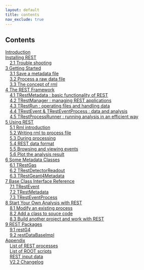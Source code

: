 ```yaml
---
layout: default
title: contents
nav_exclude: true
---
```


## Contents

[Introduction](index.md)    
[Installing REST](installing.md)    
&emsp;[2.1 Trouble shooting](2-installing-rest.md#trouble-shooting)  
[3 Getting Started](3-getting-started.md)  
&emsp;[3.1 Save a metadata file](3-getting-started.md#save-a-metadata-file)  
&emsp;[3.2 Process a raw data file](3-getting-started.md#process-a-raw-data-file)  
&emsp;[3.3 The concept of rml](3-getting-started.md#the-concept-of-rml)  
[4 The REST Framework](4-the-rest-framework.md)  
&emsp;[4.1 TRestMetadata : basic functionality of REST](4-the-rest-framework.md#trestmetadata-basic-functionality-of-rest)  
&emsp;[4.2 TRestManager : managing REST applications](4-the-rest-framework.md#trestmanager-managing-rest-applications)  
&emsp;[4.3 TRestRun : operating files and handling data](4-the-rest-framework.md#trestrun-operating-files-and-handling-data)  
&emsp;[4.4 TRestEvent & TRestEventProcess : data and analysis](4-the-rest-framework.md#trestevent-tresteventprocess-data-and-analysis)  
&emsp;[4.5 TRestProcessRunner : running analysis in an efficient way](4-the-rest-framework.md#trestprocessrunner-running-analysis-in-an-efficient-way)  
[5 Using REST](5-using-rest.md)  
&emsp;[5.1 Rml introduction](5-using-rest.md#rml-introduction)  
&emsp;[5.2 Writing rml to process file](5-using-rest.md#writing-rml-to-process-file)  
&emsp;[5.3 During processing](5-using-rest.md#during-processing)  
&emsp;[5.4 REST data format](5-using-rest.md#rest-data-format)  
&emsp;[5.5 Browsing and viewing events](5-using-rest.md#browsing-and-viewing-events)  
&emsp;[5.6 Plot the analysis result](5-using-rest.md#plot-the-analysis-result)  
[6 Some Metadata Classes](6-some-metadata-classes.md)  
&emsp;[6.1 TRestGas](6-some-metadata-classes.md#trestgas)  
&emsp;[6.2 TRestDetectorReadout](6-some-metadata-classes.md#trestreadout)  
&emsp;[6.3 TRestGeant4Metadata](6-some-metadata-classes.md#trestg4metadata)  
[7 Base Class Interface Reference](7-base-class-interface-reference.md)  
&emsp;[7.1 TRestEvent](7-base-class-interface-reference.md#trestevent)  
&emsp;[7.2 TRestMetadata](7-base-class-interface-reference.md#trestmetadata)  
&emsp;[7.3 TRestEventProcess](7-base-class-interface-reference.md#tresteventprocess)  
[8 Start Your Own Analysis with REST](8-start-your-own-analysis-with-rest.md)  
&emsp;[8.1 Modify an existing process](8-start-your-own-analysis-with-rest.md#modify-an-existing-process)  
&emsp;[8.2 Add a class to souce code](8-start-your-own-analysis-with-rest.md#add-a-class-to-souce-code)  
&emsp;[8.3 Build another project and work with REST](8-start-your-own-analysis-with-rest.md#build-another-project-and-work-with-REST)  
[9 REST Packages](9-rest-packages.md)  
&emsp;[9.1 restG4](9-rest-packages.md#restg4)  
&emsp;[9.2 restDataBaseImpl](9-rest-packages.md#restDataBaseImpl)  
[Appendix](appendix.md)  
&emsp;[List of REST processes](appendix.md#list-of-rest-processes)  
&emsp;[List of ROOT scripts](appendix.md#list-of-root-scripts)  
&emsp;[REST input data](appendix.md#rest-input-data)  
&emsp;[V2.2 Changelog](appendix.md#v2-2-changelog)  
